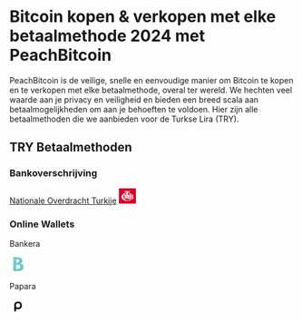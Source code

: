 <body class="payment-methods-page">

# Bitcoin kopen & verkopen met elke betaalmethode 2024 met PeachBitcoin

PeachBitcoin is de veilige, snelle en eenvoudige manier om Bitcoin te kopen en te verkopen met elke betaalmethode, overal ter wereld. We hechten veel waarde aan je privacy en veiligheid en bieden een breed scala aan betaalmogelijkheden om aan je behoeften te voldoen. Hier zijn alle betaalmethoden die we aanbieden voor de Turkse Lira (TRY).

## TRY Betaalmethoden

### Bankoverschrijving

<div class="payment-grid">
    <div class="payment-grid-item">
        <a href="/buy-bitcoin-with-national-transfer-turkey">Nationale Overdracht Turkije</a> 
        <img src="/img/faq/logoimg/nationaltransfer.png" width="30px" height="27px" alt="Bitcoin kopen met Nationale Overdracht Turkije, Bitcoin verkopen met Nationale Overdracht Turkije">
    </div>
</div>

### Online Wallets

<div class="payment-grid">
    <div class="payment-grid-item">
        <p>Bankera</p> 
        <img src="/img/faq/logoimg/bankera.png" width="30px" height="27px" alt="Bitcoin kopen met Bankera, Bitcoin verkopen met Bankera">
    </div>
    <div class="payment-grid-item">
        <p>Papara</p> 
        <img src="/img/faq/logoimg/papara.png" width="30px" height="27px" alt="Bitcoin kopen met Papara, Bitcoin verkopen met Papara">
    </div>
</div>

</body>
